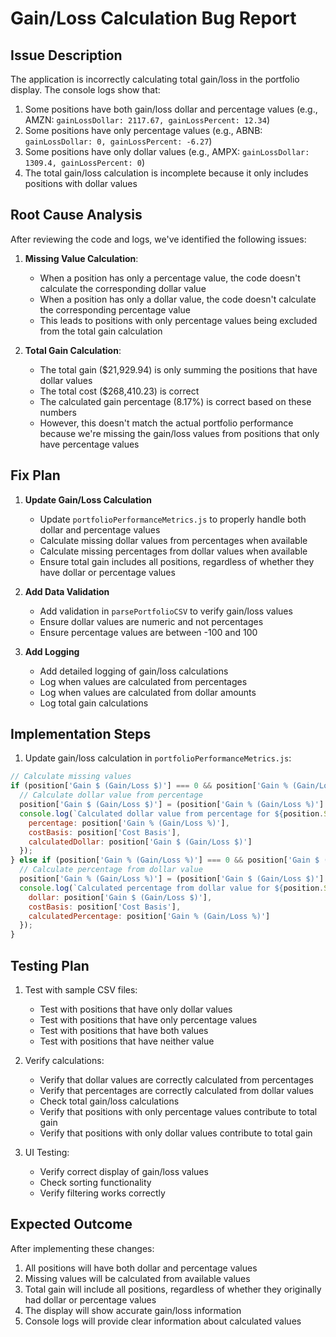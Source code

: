 # Gain/Loss Calculation Bug Report

## Issue Description
The application is incorrectly calculating total gain/loss in the portfolio display. The console logs show that:
1. Some positions have both gain/loss dollar and percentage values (e.g., AMZN: `gainLossDollar: 2117.67, gainLossPercent: 12.34`)
2. Some positions have only percentage values (e.g., ABNB: `gainLossDollar: 0, gainLossPercent: -6.27`)
3. Some positions have only dollar values (e.g., AMPX: `gainLossDollar: 1309.4, gainLossPercent: 0`)
4. The total gain/loss calculation is incomplete because it only includes positions with dollar values

## Root Cause Analysis
After reviewing the code and logs, we've identified the following issues:

1. **Missing Value Calculation**:
   - When a position has only a percentage value, the code doesn't calculate the corresponding dollar value
   - When a position has only a dollar value, the code doesn't calculate the corresponding percentage value
   - This leads to positions with only percentage values being excluded from the total gain calculation

2. **Total Gain Calculation**:
   - The total gain ($21,929.94) is only summing the positions that have dollar values
   - The total cost ($268,410.23) is correct
   - The calculated gain percentage (8.17%) is correct based on these numbers
   - However, this doesn't match the actual portfolio performance because we're missing the gain/loss values from positions that only have percentage values

## Fix Plan

1. **Update Gain/Loss Calculation**
   - Update `portfolioPerformanceMetrics.js` to properly handle both dollar and percentage values
   - Calculate missing dollar values from percentages when available
   - Calculate missing percentages from dollar values when available
   - Ensure total gain includes all positions, regardless of whether they have dollar or percentage values

2. **Add Data Validation**
   - Add validation in `parsePortfolioCSV` to verify gain/loss values
   - Ensure dollar values are numeric and not percentages
   - Ensure percentage values are between -100 and 100

3. **Add Logging**
   - Add detailed logging of gain/loss calculations
   - Log when values are calculated from percentages
   - Log when values are calculated from dollar amounts
   - Log total gain calculations

## Implementation Steps

1. Update gain/loss calculation in `portfolioPerformanceMetrics.js`:
```javascript
// Calculate missing values
if (position['Gain $ (Gain/Loss $)'] === 0 && position['Gain % (Gain/Loss %)'] !== 0) {
  // Calculate dollar value from percentage
  position['Gain $ (Gain/Loss $)'] = (position['Gain % (Gain/Loss %)'] / 100) * position['Cost Basis'];
  console.log(`Calculated dollar value from percentage for ${position.Symbol}:`, {
    percentage: position['Gain % (Gain/Loss %)'],
    costBasis: position['Cost Basis'],
    calculatedDollar: position['Gain $ (Gain/Loss $)']
  });
} else if (position['Gain % (Gain/Loss %)'] === 0 && position['Gain $ (Gain/Loss $)'] !== 0) {
  // Calculate percentage from dollar value
  position['Gain % (Gain/Loss %)'] = (position['Gain $ (Gain/Loss $)'] / position['Cost Basis']) * 100;
  console.log(`Calculated percentage from dollar value for ${position.Symbol}:`, {
    dollar: position['Gain $ (Gain/Loss $)'],
    costBasis: position['Cost Basis'],
    calculatedPercentage: position['Gain % (Gain/Loss %)']
  });
}
```

## Testing Plan

1. Test with sample CSV files:
   - Test with positions that have only dollar values
   - Test with positions that have only percentage values
   - Test with positions that have both values
   - Test with positions that have neither value

2. Verify calculations:
   - Verify that dollar values are correctly calculated from percentages
   - Verify that percentages are correctly calculated from dollar values
   - Check total gain/loss calculations
   - Verify that positions with only percentage values contribute to total gain
   - Verify that positions with only dollar values contribute to total gain

3. UI Testing:
   - Verify correct display of gain/loss values
   - Check sorting functionality
   - Verify filtering works correctly

## Expected Outcome
After implementing these changes:
1. All positions will have both dollar and percentage values
2. Missing values will be calculated from available values
3. Total gain will include all positions, regardless of whether they originally had dollar or percentage values
4. The display will show accurate gain/loss information
5. Console logs will provide clear information about calculated values 